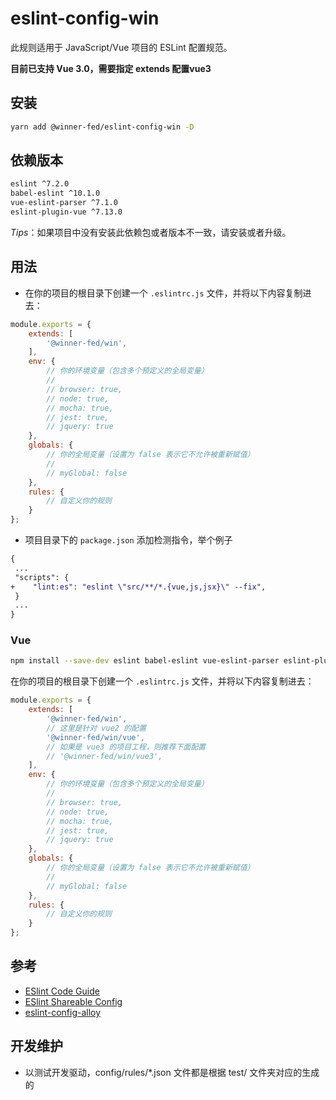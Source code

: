 # eslint-config-win

此规则适用于 JavaScript/Vue 项目的 ESLint 配置规范。

**目前已支持 Vue 3.0，需要指定 extends 配置vue3**

## 安装


```bash
yarn add @winner-fed/eslint-config-win -D
```

##  依赖版本
```bash
eslint ^7.2.0
babel-eslint ^10.1.0
vue-eslint-parser ^7.1.0
eslint-plugin-vue ^7.13.0
```
*Tips*：如果项目中没有安装此依赖包或者版本不一致，请安装或者升级。 

## 用法
- 在你的项目的根目录下创建一个 `.eslintrc.js` 文件，并将以下内容复制进去：

```js
module.exports = {
    extends: [
        '@winner-fed/win',
    ],
    env: {
        // 你的环境变量（包含多个预定义的全局变量）
        //
        // browser: true,
        // node: true,
        // mocha: true,
        // jest: true,
        // jquery: true
    },
    globals: {
        // 你的全局变量（设置为 false 表示它不允许被重新赋值）
        //
        // myGlobal: false
    },
    rules: {
        // 自定义你的规则
    }
};
```  

- 项目目录下的 `package.json` 添加检测指令，举个例子
```diff
{
 ...
 "scripts": {
+    "lint:es": "eslint \"src/**/*.{vue,js,jsx}\" --fix",
 }
 ...
}
``` 

### Vue

```bash
npm install --save-dev eslint babel-eslint vue-eslint-parser eslint-plugin-vue @winner-fed/eslint-config-win
```

在你的项目的根目录下创建一个 `.eslintrc.js` 文件，并将以下内容复制进去：

```js
module.exports = {
    extends: [
        '@winner-fed/win',
        // 这里是针对 vue2 的配置
        '@winner-fed/win/vue', 
        // 如果是 vue3 的项目工程，则推荐下面配置
        // '@winner-fed/win/vue3',
    ],
    env: {
        // 你的环境变量（包含多个预定义的全局变量）
        //
        // browser: true,
        // node: true,
        // mocha: true,
        // jest: true,
        // jquery: true
    },
    globals: {
        // 你的全局变量（设置为 false 表示它不允许被重新赋值）
        //
        // myGlobal: false
    },
    rules: {
        // 自定义你的规则
    }
};
```

## 参考

- [ESlint Code Guide](http://eslint.org/docs/user-guide/configuring)
- [ESlint Shareable Config](http://eslint.org/docs/developer-guide/shareable-configs)
- [eslint-config-alloy](https://github.com/AlloyTeam/eslint-config-alloy)

## 开发维护
- 以测试开发驱动，config/rules/*.json 文件都是根据 test/ 文件夹对应的生成的


